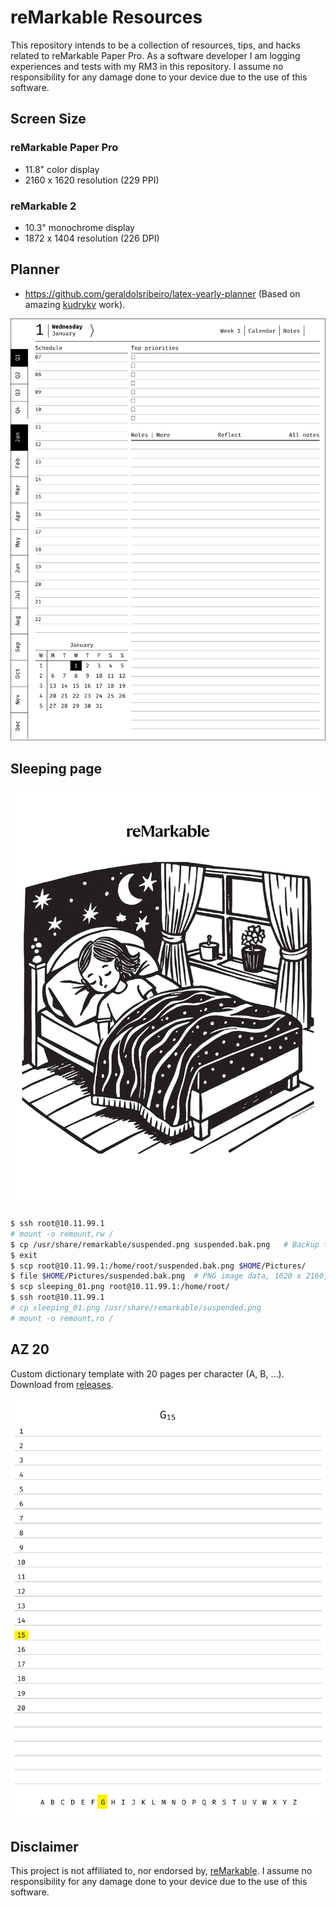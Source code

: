 # reMarkable Resources

This repository intends to be a collection of resources, tips, and hacks related to reMarkable Paper Pro.
As a software developer I am logging experiences and tests with my RM3 in this repository.
I assume no responsibility for any damage done to your device due to the use of this software.

## Screen Size

### reMarkable Paper Pro

* 11.8" color display
* 2160 x 1620 resolution (229 PPI)

### reMarkable 2

* 10.3" monochrome display
* 1872 x 1404 resolution (226 DPI)

## Planner

* https://github.com/geraldolsribeiro/latex-yearly-planner (Based on amazing [kudrykv](https://github.com/kudrykv/) work).

<img width="532" src="https://github.com/geraldolsribeiro/latex-yearly-planner/blob/main/examples/pictures/rm3.mos.default.dailycal.planner/05_day.png" />

## Sleeping page

<img width="532" src="https://github.com/geraldolsribeiro/reMarkable/blob/main/sleeping/sleeping_01.png" />

```bash
$ ssh root@10.11.99.1
# mount -o remount,rw /
$ cp /usr/share/remarkable/suspended.png suspended.bak.png   # Backup the original file
$ exit
$ scp root@10.11.99.1:/home/root/suspended.bak.png $HOME/Pictures/
$ file $HOME/Pictures/suspended.bak.png  # PNG image data, 1620 x 2160, 8-bit grayscale, non-interlaced
$ scp sleeping_01.png root@10.11.99.1:/home/root/
$ ssh root@10.11.99.1
# cp sleeping_01.png /usr/share/remarkable/suspended.png
# mount -o remount,ro /
```

## AZ 20

Custom dictionary template with 20 pages per character (A, B, ...).
Download from [releases](https://github.com/geraldolsribeiro/reMarkable/releases/download/0.1.0/az20.pdf).

<img width="532" src="https://github.com/geraldolsribeiro/reMarkable/blob/main/az20/az20.png" />

## Disclaimer

This project is not affiliated to, nor endorsed by, [reMarkable](https://remarkable.com/).
I assume no responsibility for any damage done to your device due to the use of this software.

